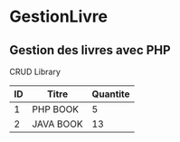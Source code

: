 # GestionLivre
## Gestion des livres avec PHP

CRUD Library

| ID  | Titre | Quantite |
| ------------- | ------------- | ------------- |
| 1  | PHP BOOK  | 5 |
| 2  | JAVA BOOK  | 13 |
